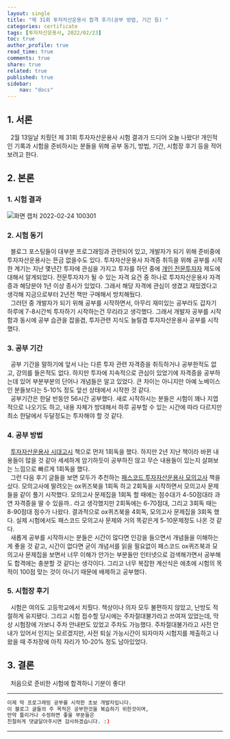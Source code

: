 ```yaml
---
layout: single
title: "제 31회 투자자산운용사 합격 후기(공부 방법, 기간 등) "
categories: certificate
tags: [투자자산운용사, 2022/02/23]
toc: true
author_profile: true
read_time: true
comments: true
share: true
related: true
published: true
sidebar: 
    nav: "docs"
---
```


## 1. 서론  

&nbsp;&nbsp;2월 13일날 치뤘던 제 31회 투자자산운용사 시험 결과가 드디어 오늘 나왔다! 개인적인 기록과 시험을 준비하시는 분들을 위해 공부 동기, 방법, 기간, 시험장 후기 등을 적어보려고 한다.

## 2. 본론  

### 1. 시험 결과  

![화면 캡처 2022-02-24 100301](https://user-images.githubusercontent.com/97603503/155437204-d07c7343-2f43-4167-bbb3-6651d1623c46.png)

### 2. 시험 동기  

&nbsp;&nbsp;블로그 포스팅들이 대부분 프로그래밍과 관련되어 있고, 개발자가 되기 위해 준비중에 투자자산운용사는 뜬금 없을수도 있다. 투자자산운용사 자격증 취득을 위해 공부를 시작한 계기는 지난 몇년간 투자에 관심을 가지고 투자를 하던 중에 [개인 전문투자자](https://www.kiwoom.com/h/banking/apply/VProInvestorBenefitView) 제도에 대해서 알게되었다. 전문투자자가 될 수 있는 자격 요건 중 하나로 투자자산운용사 자격증과 해당분야 1년 이상 종사가 있었다. 그래서 해당 자격에 관심이 생겼고 재밌겠다고 생각해 지금으로부터 2년전 책만 구매해서 방치해뒀다.  
&nbsp;&nbsp;그러던 중 개발자가 되기 위해 공부를 시작하면서, 아무리 재미있는 공부라도 갑자기 하루에 7-8시간씩 투자하기 시작하는건 무리라고 생각했다. 그래서 개발자 공부를 시작함과 동시에 공부 습관을 잡을겸, 투자관련 지식도 늘릴겸 투자자산운용사 공부를 시작했다.  

### 3. 공부 기간  

&nbsp;&nbsp;공부 기간을 말하기에 앞서 나는 다른 투자 관련 자격증을 취득하거나 공부한적도 없고, 강의를 들은적도 없다. 하지만 투자에 지속적으로 관심이 있었기에 자격증을 공부하는데 있어 부분부분의 단어나 개념들은 알고 있었다. 큰 차이는 아니지만 아예 노베이스인 분들보다는 5-10% 정도 앞선 상태에서 시작한 것 같다.  
&nbsp;&nbsp;공부기간은 한달 반동안 56시간 공부했다. 새로 시작하시는 분들은 시험이 꽤나 지엽적으로 나오기도 하고, 내용 자체가 방대해서 하루 공부할 수 있는 시간에 따라 다르지만 최소 한달에서 두달정도는 투자해야 할 것 같다.  

### 4. 공부 방법  

&nbsp;&nbsp;[투자자산운용사 시대고시](https://book.naver.com/bookdb/book_detail.naver?bid=16326370) 책으로 먼저 1회독을 했다. 하지만 2년 지난 책이라 바뀐 내용들이 많을 것 같아 세세하게 암기하듯이 공부하진 않고 무슨 내용들이 있는지 살펴보는 느낌으로 빠르게 1회독을 했다.  
&nbsp;&nbsp;그런 다음 후기 글들을 보면 모두가 추천하는 [패스코드 투자자산운용사 모의고사](https://book.naver.com/bookdb/book_detail.naver?bid=21398063) 책을 샀다. 모의고사에 딸려오는 ox퀴즈북을 1회독 하고 2회독을 시작하면서 모의고사 문제들을 같이 풀기 시작했다. 모의고사 문제집을 1회독 할 때에는 점수대가 4-50점대라 과연 자격증을 딸 수 있을까.. 라고 생각했지만 2회독에는 6-70점대, 그리고 3회독 때는 8-90점대 점수가 나왔다. 결과적으로 ox퀴즈북을 4회독, 모의고사 문제집을 3회독 했다. 실제 시험에서도 패스코드 모의고사 문제와 거의 똑같은게 5-10문제정도 나온 것 같다.  
&nbsp;&nbsp;새롭게 공부를 시작하시는 분들은 시간이 많다면 인강을 들으면서 개념들을 이해하는게 좋을 것 같고, 시간이 없다면 굳이 개념서를 읽을 필요없이 패스코드 ox퀴즈북과 모의고사 문제집을 보면서 너무 이해가 안가는 부분들만 인터넷으로 검색해가면서 공부해도 합격에는 충분할 것 같다는 생각이다. 그리고 너무 복잡한 계산식은 애초에 시험의 목적이 100점 맞는 것이 아니기 때문에 배제하고 공부했다.  

### 5. 시험장 후기  

&nbsp;&nbsp;시험은 여의도 고등학교에서 치뤘다. 책상이나 의자 모두 불편하지 않았고, 난방도 적절하게 유지됐다. 그리고 시험 접수할 당시에는 주차절대불가라고 쓰여져 있었는데, 막상 시험장에 가보니 주차 안내판도 있었고 주차도 가능했다. 주차절대불가라고 사전 안내가 있어서 인지는 모르겠지만, 사전 퇴실 가능시간이 되자마자 시험지를 제출하고 나왔을 때 주차장에 아직 자리가 10-20% 정도 남아있었다.  

## 3. 결론  

&nbsp;&nbsp;처음으로 준비한 시험에 합격하니 기분이 좋다!

---

```bash
이제 막 프로그래밍 공부를 시작한 초보 개발자입니다.
이 블로그 글들의 주 목적은 공부한것을 복습하기 위한것이며, 
만약 틀리거나 수정하면 좋을 부분들은
친절하게 댓글달아주시면 감사하겠습니다. :)
```

---